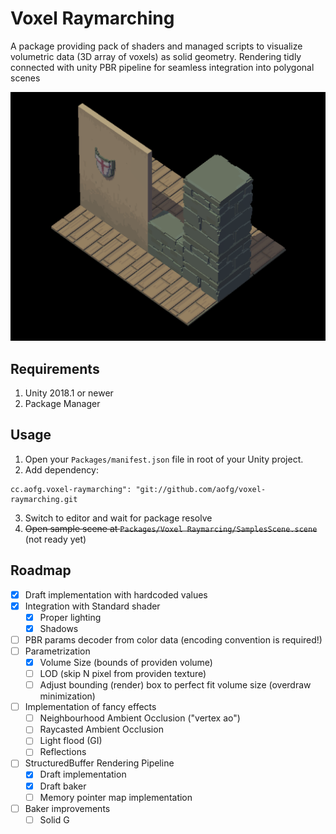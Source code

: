 # Voxel Raymarching
A package providing pack of shaders and managed scripts to visualize volumetric data (3D array of voxels) as solid geometry. Rendering tidly connected with unity PBR pipeline for seamless integration into polygonal scenes

![Voxel raymarching preview](img/preview.png)

## Requirements

1) Unity 2018.1 or newer
2) Package Manager

## Usage

1. Open your `Packages/manifest.json` file in root of your Unity project.
2. Add dependency: 
```
cc.aofg.voxel-raymarching": "git://github.com/aofg/voxel-raymarching.git
```
3. Switch to editor and wait for package resolve
4. ~~Open sample scene at `Packages/Voxel Raymarcing/SamplesScene.scene`~~ (not ready yet)

## Roadmap

- [x] Draft implementation with hardcoded values
- [x] Integration with Standard shader
    - [x] Proper lighting
    - [x] Shadows
- [ ] PBR params decoder from color data (encoding convention is required!)
- [ ] Parametrization
    - [x] Volume Size (bounds of providen volume)
    - [ ] LOD (skip N pixel from providen texture)
    - [ ] Adjust bounding (render) box to perfect fit volume size (overdraw minimization)
- [ ] Implementation of fancy effects
    - [ ] Neighbourhood Ambient Occlusion ("vertex ao")
    - [ ] Raycasted Ambient Occlusion
    - [ ] Light flood (GI)
    - [ ] Reflections
- [ ] StructuredBuffer Rendering Pipeline
    - [x] Draft implementation
    - [x] Draft baker
    - [ ] Memory pointer map implementation
- [ ] Baker improvements
    - [ ] Solid G
